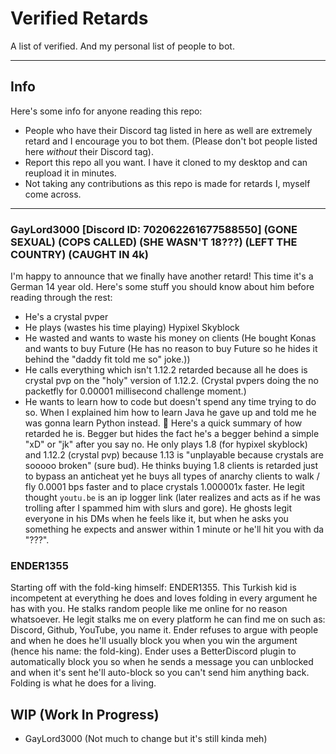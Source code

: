 # Verified Retards
A list of verified. And my personal list of people to bot.
***
## Info
Here's some info for anyone reading this repo:
- People who have their Discord tag listed in here as well are extremely retard and I encourage you to bot them. (Please don't bot people listed here *without* their Discord tag).
- Report this repo all you want. I have it cloned to my desktop and can reupload it in minutes.
- Not taking any contributions as this repo is made for retards I, myself come across.
***
### GayLord3000 [Discord ID: 702062261677588550] (GONE SEXUAL) (COPS CALLED) (SHE WASN'T 18???) (LEFT THE COUNTRY) (CAUGHT IN 4k)
I'm happy to announce that we finally have another retard!
This time it's a German 14 year old. Here's some stuff you should know about him before reading through the rest:
- He's a crystal pvper
- He plays (wastes his time playing) Hypixel Skyblock
- He wasted and wants to waste his money on clients (He bought Konas and wants to buy Future (He has no reason to buy Future so he hides it behind the "daddy fit told me so" joke.))
- He calls everything which isn't 1.12.2 retarded because all he does is crystal pvp on the "holy" version of 1.12.2. (Crystal pvpers doing the no packetfly for 0.00001 millisecond challenge moment.)
- He wants to learn how to code but doesn't spend any time trying to do so. When I explained him how to learn Java he gave up and told me he was gonna learn Python instead. 🤡
Here's a quick summary of how retarded he is. Begger but hides the fact he's a begger behind a simple "xD" or "jk" after you say no. He only plays 1.8 (for hypixel skyblock) and 1.12.2 (crystal pvp) because 1.13 is "unplayable because crystals are sooooo broken" (sure bud). He thinks buying 1.8 clients is retarded just to bypass an anticheat yet he buys all types of anarchy clients to walk / fly 0.0001 bps faster and to place crystals 1.000001x faster. He legit thought `youtu.be` is an ip logger link (later realizes and acts as if he was trolling after I spammed him with slurs and gore). He ghosts legit everyone in his DMs when he feels like it, but when he asks you something he expects and answer within 1 minute or he'll hit you with da "???".
### ENDER1355
Starting off with the fold-king himself: ENDER1355. This Turkish kid is incompetent at everything he does and loves folding in every argument he has with you. He stalks random people like me online for no reason whatsoever. He legit stalks me on every platform he can find me on such as: Discord, Github, YouTube, you name it. Ender refuses to argue with people and when he does he'll usually block you when you win the argument (hence his name: the fold-king). Ender uses a BetterDiscord plugin to automatically block you so when he sends a message you can unblocked and when it's sent he'll auto-block so you can't send him anything back. Folding is what he does for a living.
## WIP (Work In Progress)
- GayLord3000 (Not much to change but it's still kinda meh)
